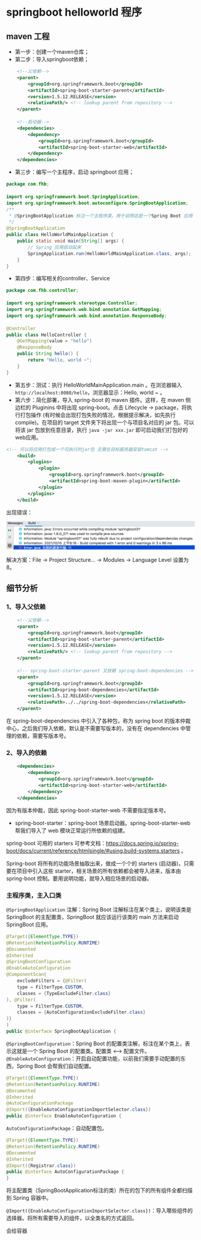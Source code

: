 # springboot helloworld 程序

## maven 工程

- 第一步：创建一个maven仓库；
- 第二步：导入springboot依赖；
```xml
    <!--父依赖-->
    <parent>
        <groupId>org.springframework.boot</groupId>
        <artifactId>spring-boot-starter-parent</artifactId>
        <version>1.5.12.RELEASE</version>
        <relativePath/> <!-- lookup parent from repository -->
    </parent>

    <!--启动器-->
    <dependencies>
        <dependency>
            <groupId>org.springframework.boot</groupId>
            <artifactId>spring-boot-starter-web</artifactId>
        </dependency>
    </dependencies>
```
- 第三步：编写一个主程序，启动 springboot 应用；
```java
package com.fhb;

import org.springframework.boot.SpringApplication;
import org.springframework.boot.autoconfigure.SpringBootApplication;
/**
 * @SpringBootApplication 标注一个主程序类，用于说明这是一个Spring Boot 应用
 */
@SpringBootApplication
public class HelloWorldMainApplication {
    public static void main(String[] args) {
        // Spring 应用启动起来
        SpringApplication.run(HelloWorldMainApplication.class, args);
    }
}
```
- 第四步：编写相关的controller、Service
```java
package com.fhb.controller;

import org.springframework.stereotype.Controller;
import org.springframework.web.bind.annotation.GetMapping;
import org.springframework.web.bind.annotation.ResponseBody;

@Controller
public class HelloController {
    @GetMapping(value = "hello")
    @ResponseBody
    public String hello() {
        return "Hello, world ~";
    }
}
```
- 第五步：测试：执行 HelloWorldMainApplication.main 。在浏览器输入 `http://localhost:8080/hello`，浏览器显示：Hello, world ~ 。
- 第六步：简化部署，导入 spring-boot 的 maven 插件。这样，在 maven 侧边栏的 Pluginins 中将出现 spring-boot。点击 Lifecycle -> package，将执行打包操作 (有时候会出现打包失败的情况，根据提示解决，如先执行 compile)。在项目的 target 文件夹下将出现一个与项目名对应的 jar 包。可以将该 jar 包放到任意目录，执行 `java -jar xxx.jar` 即可启动我们打包好的web应用。
```xml
<!-- 可以将应用打包成一个可执行的jar包 无需在目标服务器安装tomcat -->
    <build>
        <plugins>
            <plugin>
                <groupId>org.springframework.boot</groupId>
                <artifactId>spring-boot-maven-plugin</artifactId>
            </plugin>
        </plugins>
    </build>
```

出现错误：

![](images/2021-10-15-08-29-02.png)

解决方案：File -> Project Structure... -> Modules -> Language Level 设置为 8。

## 细节分析

### 1、导入父依赖

```xml
    <!--父依赖-->
    <parent>
        <groupId>org.springframework.boot</groupId>
        <artifactId>spring-boot-starter-parent</artifactId>
        <version>1.5.12.RELEASE</version>
        <relativePath/> <!-- lookup parent from repository -->
    </parent>

    <!-- spring-boot-starter-parent 又依赖 spring-boot-dependencies -->
    <parent>
		<groupId>org.springframework.boot</groupId>
		<artifactId>spring-boot-dependencies</artifactId>
		<version>1.5.12.RELEASE</version>
		<relativePath>../../spring-boot-dependencies</relativePath>
	</parent>
```
在 spring-boot-dependencies 中引入了各种包，称为 spring boot 的版本仲裁中心，之后我们导入依赖，默认是不需要写版本的，没有在 dependencies 中管理的依赖，需要写版本号。

### 2、导入的依赖
```xml
    <dependencies>
        <dependency>
            <groupId>org.springframework.boot</groupId>
            <artifactId>spring-boot-starter-web</artifactId>
        </dependency>
    </dependencies>
```
因为有版本仲裁，因此 spring-boot-starter-web 不需要指定版本号。

- spring-boot-starter：spring-boot 场景启动器。spring-boot-starter-web 帮我们导入了 web 模块正常运行所依赖的组建。

spring-boot 可用的 starters 可参考文档：https://docs.spring.io/spring-boot/docs/current/reference/htmlsingle/#using.build-systems.starters 。

Spring-boot 将所有的功能场景抽取出来，做成一个个的 starters (启动器)，只需要在项目中引入这些 starter，相关场景的所有依赖都会被导入进来，版本由 spring-boot 控制。要用说明功能，就导入相应场景的启动器。

### 主程序类，主入口类

`@SpringBootApplication` 注解：Spring Boot 注解标注在某个类上，说明该类是 SpringBoot 的主配置类，SpringBoot 就应该运行该类的 main 方法来启动 SpringBoot 应用。
```java
@Target({ElementType.TYPE})
@Retention(RetentionPolicy.RUNTIME)
@Documented
@Inherited
@SpringBootConfiguration
@EnableAutoConfiguration
@ComponentScan(
    excludeFilters = {@Filter(
    type = FilterType.CUSTOM,
    classes = {TypeExcludeFilter.class}
), @Filter(
    type = FilterType.CUSTOM,
    classes = {AutoConfigurationExcludeFilter.class}
)}
)
public @interface SpringBootApplication {
```
`@SpringBootConfiguration`：Spring Boot 的配置类注解，标注在某个类上，表示这就是一个 Spring Boot 的配置类。配置类 <--> 配置文件。
`@EnableAutoConfiguration`：开启自动配置功能，以前我们需要手动配置的东西，Spring Boot 会帮我们自动配置。
```java
@Target({ElementType.TYPE})
@Retention(RetentionPolicy.RUNTIME)
@Documented
@Inherited
@AutoConfigurationPackage
@Import({EnableAutoConfigurationImportSelector.class})
public @interface EnableAutoConfiguration {
```
`AutoConfigurationPackage`：自动配置包。
```java
@Target({ElementType.TYPE})
@Retention(RetentionPolicy.RUNTIME)
@Documented
@Inherited
@Import({Registrar.class})
public @interface AutoConfigurationPackage {
}
```
将主配置类（SpringBootApplication标注的类）所在的包下的所有组件全都扫描到 Spring 容器中。

`@Import({EnableAutoConfigurationImportSelector.class})`：导入哪些组件的选择器。将所有需要导入的组件，以全类名的方式返回。

会给容器


